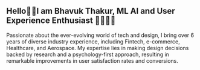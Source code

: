 ## Hello👋🏻I am Bhavuk Thakur, ML AI and User Experience Enthusiast 👨🏼‍💻🚀
Passionate about the ever-evolving world of tech and design, I bring over 6 years of diverse industry
experience, including Fintech, e-commerce, Healthcare, and Aerospace. My expertise lies in making
design decisions backed by research and a psychology-first approach, resulting in remarkable
improvements in user satisfaction rates and conversions.

<!--
**bhavukthakur25/bhavukthakur25** is a ✨ _special_ ✨ repository because its `README.md` (this file) appears on your GitHub profile.

Here are some ideas to get you started:

- 🔭 I’m currently working on ...
- 🌱 I’m currently learning ...
- 👯 I’m looking to collaborate on ...
- 🤔 I’m looking for help with ...
- 💬 Ask me about ...
- 📫 How to reach me: ...
- 😄 Pronouns: ...
- ⚡ Fun fact: ...
-->
